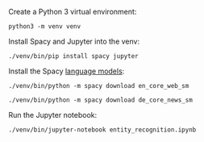 Create a Python 3 virtual environment:

`python3 -m venv venv`

Install Spacy and Jupyter into the venv:

`./venv/bin/pip install spacy jupyter`

Install the Spacy [language models](https://spacy.io/usage/models#section-available):

`./venv/bin/python -m spacy download en_core_web_sm`

`./venv/bin/python -m spacy download de_core_news_sm`

Run the Jupyter notebook:

`./venv/bin/jupyter-notebook entity_recognition.ipynb`
